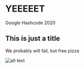 # YEEEEET
Google Hashcode 2020

## This is just a title
We probably will fail, but free pizza

![alt text](http://images.jpeg)